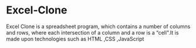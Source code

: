 # Excel-Clone
Excel Clone is a spreadsheet program, which contains a number of columns and rows, where each intersection of a column and a row is a “cell".It is made upon technologies such as HTML ,CSS ,JavaScript
